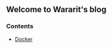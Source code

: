 ## Welcome to Wararit's blog

### Contents

- [Docker](https://jitech-th.github.io/wararit-blog/docker_1)
